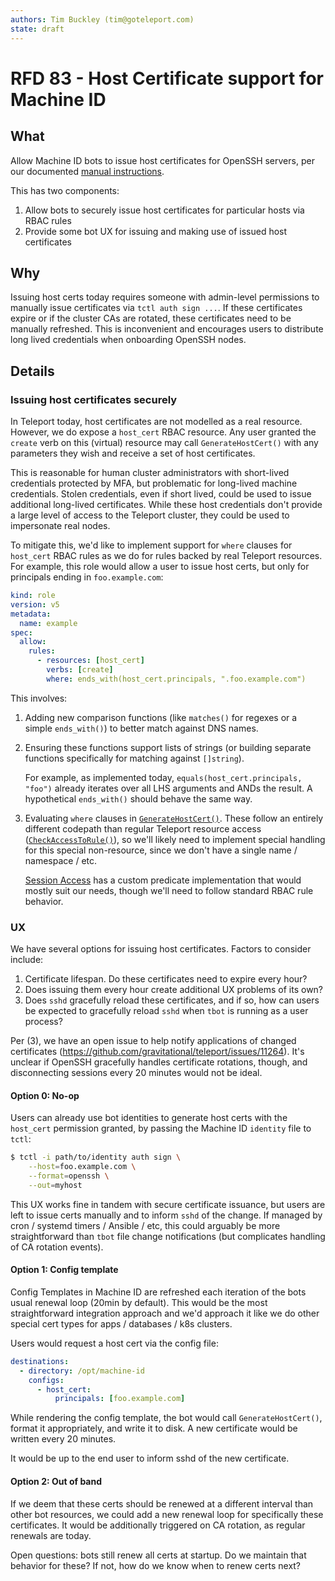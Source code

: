 ```yaml
---
authors: Tim Buckley (tim@goteleport.com)
state: draft
---
```


# RFD 83 - Host Certificate support for Machine ID

## What

Allow Machine ID bots to issue host certificates for OpenSSH servers, per our
documented [manual instructions].

This has two components:
1. Allow bots to securely issue host certificates for particular hosts via RBAC
   rules
2. Provide some bot UX for issuing and making use of issued host certificates 

[manual instructions]: https://goteleport.com/docs/server-access/guides/openssh/#step-24-configure-host-authentication

## Why

Issuing host certs today requires someone with admin-level permissions to
manually issue certificates via `tctl auth sign ...`. If these certificates
expire or if the cluster CAs are rotated, these certificates need to be manually
refreshed. This is inconvenient and encourages users to distribute long lived
credentials when onboarding OpenSSH nodes.

## Details

### Issuing host certificates securely

In Teleport today, host certificates are not modelled as a real resource.
However, we do expose a `host_cert` RBAC resource. Any user granted the `create`
verb on this (virtual) resource may call `GenerateHostCert()` with any
parameters they wish and receive a set of host certificates.

This is reasonable for human cluster administrators with short-lived credentials
protected by MFA, but problematic for long-lived machine credentials. Stolen
credentials, even if short lived, could be used to issue additional long-lived
certificates. While these host credentials don't provide a large level of access
to the Teleport cluster, they could be used to impersonate real nodes.

To mitigate this, we'd like to implement support for `where` clauses for
`host_cert` RBAC rules as we do for rules backed by real Teleport resources. For
example, this role would allow a user to issue host certs, but only for
principals ending in `foo.example.com`:

```yaml
kind: role
version: v5
metadata:
  name: example
spec:
  allow:
    rules:
      - resources: [host_cert]
        verbs: [create]
        where: ends_with(host_cert.principals, ".foo.example.com")
```

This involves:
1. Adding new comparison functions (like `matches()` for regexes or a simple 
   `ends_with()`) to better match against DNS names.

2. Ensuring these functions support lists of strings (or building separate
   functions specifically for matching against `[]string`).

   For example, as implemented today, `equals(host_cert.principals, "foo")`
   already iterates over all LHS arguments and ANDs the result. A hypothetical
   `ends_with()` should behave the same way.

3. Evaluating `where` clauses in [`GenerateHostCert()`]. These follow an
   entirely different codepath than regular Teleport resource access
   ([`CheckAccessToRule()`]), so we'll likely need to implement special handling
   for this special non-resource, since we don't have a single name / namespace /
   etc.

   [Session Access] has a custom predicate implementation that would mostly suit
   our needs, though we'll need to follow standard RBAC rule behavior.

[`GenerateHostCert()`]: https://github.com/gravitational/teleport/blob/82c520c8183553f310459c3b4a96b70065ee268a/lib/auth/auth_with_roles.go#L2139
[`CheckAccessToRule()`]: https://github.com/gravitational/teleport/blob/82c520c8183553f310459c3b4a96b70065ee268a/lib/services/role.go#L2309
[Session Access]: https://github.com/gravitational/teleport/blob/82c520c8183553f310459c3b4a96b70065ee268a/lib/auth/session_access.go#L126

### UX

We have several options for issuing host certificates. Factors to consider
include:
1. Certificate lifespan. Do these certificates need to expire every hour?
2. Does issuing them every hour create additional UX problems of its own?
3. Does `sshd` gracefully reload these certificates, and if so, how can users be
   expected to gracefully reload `sshd` when `tbot` is running as a user
   process?

Per (3), we have an open issue to help notify applications of changed
certificates (https://github.com/gravitational/teleport/issues/11264). It's
unclear if OpenSSH gracefully handles certificate rotations, though, and
disconnecting sessions every 20 minutes would not be ideal.

#### Option 0: No-op

Users can already use bot identities to generate host certs with the `host_cert`
permission granted, by passing the Machine ID `identity` file to `tctl`:

```bash
$ tctl -i path/to/identity auth sign \
    --host=foo.example.com \
    --format=openssh \
    --out=myhost
```

This UX works fine in tandem with secure certificate issuance, but users are
left to issue certs manually and to inform `sshd` of the change. If managed by
cron / systemd timers / Ansible / etc, this could arguably be more 
straightforward than `tbot` file change notifications (but complicates handling
of CA rotation events).

#### Option 1: Config template

Config Templates in Machine ID are refreshed each iteration of the bots usual
renewal loop (20min by default). This would be the most straightforward
integration approach and we'd approach it like we do other special cert types
for apps / databases / k8s clusters.

Users would request a host cert via the config file:

```yaml
destinations:
  - directory: /opt/machine-id
    configs:
      - host_cert:
          principals: [foo.example.com]
```

While rendering the config template, the bot would call `GenerateHostCert()`,
format it appropriately, and write it to disk. A new certificate would be 
written every 20 minutes. 

It would be up to the end user to inform sshd of the new certificate.

#### Option 2: Out of band

If we deem that these certs should be renewed at a different interval than other
bot resources, we could add a new renewal loop for specifically these
certificates. It would be additionally triggered on CA rotation, as regular
renewals are today.

Open questions: bots still renew all certs at startup. Do we maintain that
behavior for these? If not, how do we know when to renew certs next?

